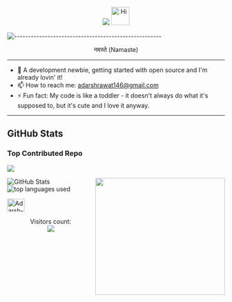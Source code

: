 <p align="center">
  <img src="https://readme-typing-svg.herokuapp.com?color=ec9783&size=30&center=true&vCenter=true&width=550&height=70&lines=Hello+World+👋🏻+I'm+Adarsh;+Open+Source+Enthusiast+☀;Full+Stack+Developer+💻;"> <img src="https://emojis.slackmojis.com/emojis/images/1588866973/8934/hellokittydance.gif?1588866973" alt="Hi" width="42" />
</p>

![-----------------------------------------------------](https://user-images.githubusercontent.com/100958893/224763817-fbf658c1-cace-42dd-8fad-b30f108a5b39.png)

<!---a
![Hello](https://user-images.githubusercontent.com/100958893/224530192-c36d0487-48c1-41a9-8b25-5404693bae83.gif)
--->
<p align="center">
  नमस्ते (Namaste)

</p>

---
- 🌱 A development newbie, getting started with open source and I'm already lovin' it!
- 📫 How to reach me: adarshrawat146@gmail.com
- ⚡ Fun fact: My code is like a toddler - it doesn't always do what it's supposed to, but it's cute and I love it anyway.

<!--- - 📚 Currently working on my DSA and problem solving skills. ---> 
---

<h2>GitHub Stats</h2>

### Top Contributed Repo

![](https://github-contributor-stats.vercel.app/api?username=AdarshRawat1&limit=5&theme=dark&combine_all_yearly_contributions=true)

<p><img src="https://github-readme-stats-sigma-five.vercel.app/api?username=AdarshRawat1&show_icons=true&count_private=true&theme=radical" alt="GitHub Stats"> 
<img align='right' src="https://media.giphy.com/media/u5BzptR1OTZ04/giphy.gif" width="300" height="270" />
  
<img src ="https://github-readme-stats-sigma-five.vercel.app/api/top-langs/?username=AdarshRawat1&layout=compact&theme=radical" alt="top languages used">
</p>


<a href="https://www.linkedin.com/in/adarsh-rawat/" target="_blank"><img align="center" src="https://user-images.githubusercontent.com/100958893/224526698-3244620f-05d3-489a-9318-f4b1fec4d8ea.svg" alt="Adarsh-Rawat" height="30" width="40" /></a>
<p align="center"> 
  Visitors count:<br>
  <img src="https://profile-counter.glitch.me/AdarshRawat1/count.svg" />
</p>


<!---
Adarshrawat1/AdashRawat1 is a ✨ special ✨ repository because its `README.md` (this file) appears on your GitHub profile.
You can click the Preview link to take a look at your changes.


<a href="https://instagram.com/" target="_blank"><img align="center" src="https://raw.githubusercontent.com/rahuldkjain/github-profile-readme-generator/master/src/images/icons/Social/instagram.svg" alt="AdarshRawat" height="30" width="40" /></a>
--->
